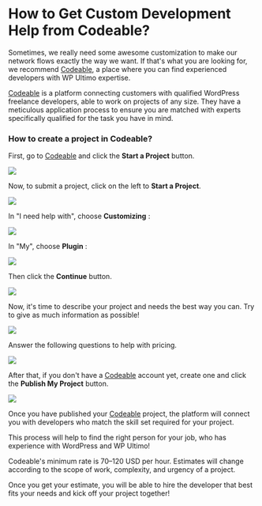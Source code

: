 # How to Get Custom Development Help from Codeable?

Sometimes, we really need some awesome customization to make our network flows exactly the way we want. If that's what you are looking for, we recommend [Codeable](https://codeable.io/partners/wpultimo/?ref=7wHwE), a place where you can find experienced developers with WP Ultimo expertise.

[Codeable](https://codeable.io/partners/wpultimo/?ref=7wHwE) is a platform connecting customers with qualified WordPress freelance developers, able to work on projects of any size. They have a meticulous application process to ensure you are matched with experts specifically qualified for the task you have in mind.

### How to create a project in Codeable?

First, go to [Codeable](https://codeable.io/partners/wpultimo/?ref=7wHwE) and click the **Start a Project** button.

[![](assets/images/fd5fa127.png)](assets/images/fd5fa127.png)

Now, to submit a project, click on the left to **Start a Project**.

[![](assets/images/5a84f7c1.png)](assets/images/5a84f7c1.png)

In "I need help with", choose **Customizing** :

[![](assets/images/08a96045.png)](assets/images/08a96045.png)

In "My", choose **Plugin** :

[![](assets/images/b88cd4d5.png)](assets/images/b88cd4d5.png)

Then click the **Continue** button.

[![](assets/images/6a88029b.png)](assets/images/6a88029b.png)

Now, it's time to describe your project and needs the best way you can. Try to give as much information as possible!

[![](assets/images/318afbfa.png)](assets/images/318afbfa.png)

Answer the following questions to help with pricing.

[![](assets/images/b2d4fb54.png)](assets/images/b2d4fb54.png)

After that, if you don't have a [Codeable](https://codeable.io/partners/wpultimo/?ref=7wHwE) account yet, create one and click the **Publish My Project** button.

[![](assets/images/63168b33.png)](assets/images/63168b33.png)

Once you have published your [Codeable](https://codeable.io/partners/wpultimo/?ref=7wHwE) project, the platform will connect you with developers who match the skill set required for your project.

This process will help to find the right person for your job, who has experience with WordPress and WP Ultimo!

Codeable's minimum rate is $70–$120 USD per hour. Estimates will change according to the scope of work, complexity, and urgency of a project.

Once you get your estimate, you will be able to hire the developer that best fits your needs and kick off your project together!

